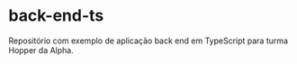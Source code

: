 # back-end-ts
Repositório com exemplo de aplicação back end em TypeScript para turma Hopper da Alpha.
